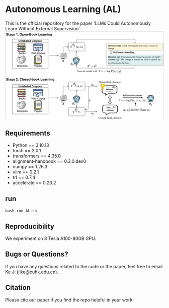 # Autonomous Learning (AL)
This is the official repository for the paper 'LLMs Could Autonomously Learn Without External Supervision'.
![Autonomous Learning](./image/AL_Overview.png)

## Requirements

* Python == 3.10.13
* torch == 2.0.1
* transformers == 4.35.0
* alignment-handbook == 0.3.0.dev0
* numpy == 1.26.3
* vllm == 0.2.1
* trl == 0.7.4
* accelerate == 0.23.2

## run
```
bash run_AL.sh
```


## Reproducibility
We experiment on 8 Tesla A100-80GB GPU.

## Bugs or Questions?
If you have any questions related to the code or the paper, feel free to email Ke Ji (jike@cuhk.edu.cn).

## Citation
Please cite our paper if you find the repo helpful in your work:

```bibtex

```
